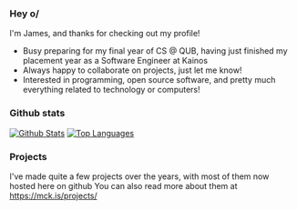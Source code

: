 ### Hey o/

I'm <!-- Autumn --> James, and thanks for checking out my profile!

- Busy preparing for my final year of CS @ QUB, having just finished my placement year as a Software Engineer at Kainos
- Always happy to collaborate on projects, just let me know!
- Interested in programming, open source software, and pretty much everything related to technology or computers!

### Github stats

[![Github Stats](https://github-readme-stats.vercel.app/api?username=autumn-mck&show_icons=true&count_private=true&bg_color=1e2030&text_color=cad3f5&icon_color=c6a0f6&title_color=8aadf4&hide_rank=true&hide=contribs)](https://github.com/anuraghazra/github-readme-stats)
[![Top Languages](https://github-readme-stats.vercel.app/api/top-langs/?username=autumn-mck&layout=compact&bg_color=1e2030&text_color=cad3f5&icon_color=c6a0f6&title_color=8aadf4)](https://github.com/anuraghazra/github-readme-stats)

### Projects

I've made quite a few projects over the years, with most of them now hosted here on github
You can also read more about them at https://mck.is/projects/

